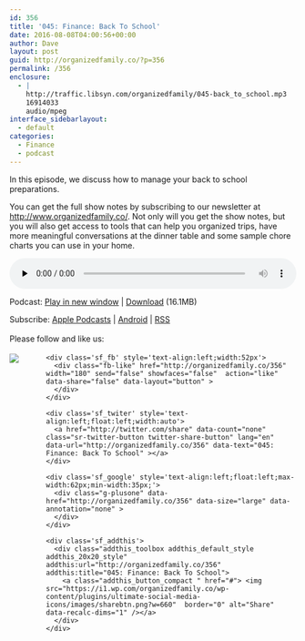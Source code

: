 ```yaml
---
id: 356
title: '045: Finance: Back To School'
date: 2016-08-08T04:00:56+00:00
author: Dave
layout: post
guid: http://organizedfamily.co/?p=356
permalink: /356
enclosure:
  - |
    http://traffic.libsyn.com/organizedfamily/045-back_to_school.mp3
    16914033
    audio/mpeg
interface_sidebarlayout:
  - default
categories:
  - Finance
  - podcast
---
```

In this episode, we discuss how to manage your back to school preparations.

You can get the full show notes by subscribing to our newsletter at http://www.organizedfamily.co/. Not only will you get the show notes, but you will also get access to tools that can help you organized trips, have more meaningful conversations at the dinner table and some sample chore charts you can use in your home.

<div class="powerpress_player" id="powerpress_player_5366">
  <audio class="wp-audio-shortcode" id="audio-356-46" preload="none" style="width: 100%;" controls="controls"><source type="audio/mpeg" src="http://traffic.libsyn.com/organizedfamily/045-back_to_school.mp3?_=46" /><a href="http://traffic.libsyn.com/organizedfamily/045-back_to_school.mp3">http://traffic.libsyn.com/organizedfamily/045-back_to_school.mp3</a></audio>
</div>

<p class="powerpress_links powerpress_links_mp3">
  Podcast: <a href="http://traffic.libsyn.com/organizedfamily/045-back_to_school.mp3" class="powerpress_link_pinw" target="_blank" title="Play in new window" onclick="return powerpress_pinw('http://organizedfamily.co/?powerpress_pinw=356-podcast');" rel="nofollow">Play in new window</a> | <a href="http://traffic.libsyn.com/organizedfamily/045-back_to_school.mp3" class="powerpress_link_d" title="Download" rel="nofollow" download="045-back_to_school.mp3">Download</a> (16.1MB)
</p>

<p class="powerpress_links powerpress_subscribe_links">
  Subscribe: <a href="https://itunes.apple.com/us/podcast/organized-family/id1047979605?mt=2&ls=1#episodeGuid=http%3A%2F%2Forganizedfamily.co%2F%3Fp%3D356" class="powerpress_link_subscribe powerpress_link_subscribe_itunes" title="Subscribe on Apple Podcasts" rel="nofollow">Apple Podcasts</a> | <a href="http://subscribeonandroid.com/organizedfamily.co/feed/podcast" class="powerpress_link_subscribe powerpress_link_subscribe_android" title="Subscribe on Android" rel="nofollow">Android</a> | <a href="http://organizedfamily.co/feed/podcast" class="powerpress_link_subscribe powerpress_link_subscribe_rss" title="Subscribe via RSS" rel="nofollow">RSS</a>
</p>

<div class='sfsi_Sicons' style='width: 100%; display: inline-block; vertical-align: middle; text-align:left'>
  <div style='margin:0px 8px 0px 0px; line-height: 24px'>
    <span>Please follow and like us:</span>
  </div>
  
  <div class='sfsi_socialwpr'>
    <div class='sf_subscrbe' style='text-align:left;float:left;width:64px'>
      <a href="http://www.specificfeeds.com/widget/emailsubscribe/MTc5ODgx/OA==/" target="_blank"><img src="https://i2.wp.com/organizedfamily.co/wp-content/plugins/ultimate-social-media-icons/images/follow_subscribe.png?w=660" data-recalc-dims="1" /></a>
    </div>
    
    <div class='sf_fb' style='text-align:left;width:52px'>
      <div class="fb-like" href="http://organizedfamily.co/356" width="180" send="false" showfaces="false"  action="like" data-share="false" data-layout="button" >
      </div>
    </div>
    
    <div class='sf_twiter' style='text-align:left;float:left;width:auto'>
      <a href="http://twitter.com/share" data-count="none" class="sr-twitter-button twitter-share-button" lang="en" data-url="http://organizedfamily.co/356" data-text="045: Finance: Back To School" ></a>
    </div>
    
    <div class='sf_google' style='text-align:left;float:left;max-width:62px;min-width:35px;'>
      <div class="g-plusone" data-href="http://organizedfamily.co/356" data-size="large" data-annotation="none" >
      </div>
    </div>
    
    <div class='sf_addthis'>
      <div class="addthis_toolbox addthis_default_style addthis_20x20_style" addthis:url="http://organizedfamily.co/356" addthis:title="045: Finance: Back To School">
        <a class="addthis_button_compact " href="#"> <img src="https://i1.wp.com/organizedfamily.co/wp-content/plugins/ultimate-social-media-icons/images/sharebtn.png?w=660"  border="0" alt="Share" data-recalc-dims="1" /></a>
      </div>
    </div>
  </div>
</div>